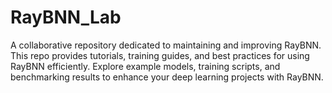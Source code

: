 # RayBNN_Lab
A collaborative repository dedicated to maintaining and improving RayBNN. This repo provides tutorials, training guides, and best practices for using RayBNN efficiently. Explore example models, training scripts, and benchmarking results to enhance your deep learning projects with RayBNN.
